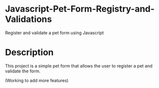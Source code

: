
# Javascript-Pet-Form-Registry-and-Validations
 Register and validate a pet form using Javascript

 # Description
 This project is a simple pet form that allows the user to register a pet and validate the form.
 
 (Working to add more features)
